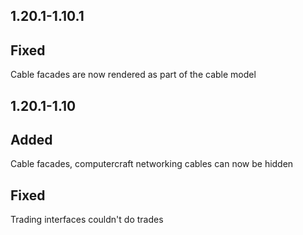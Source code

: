 1.20.1-1.10.1
---

## Fixed

Cable facades are now rendered as part of the cable model 

1.20.1-1.10
---

## Added

Cable facades, computercraft networking cables can now be hidden

## Fixed

Trading interfaces couldn't do trades